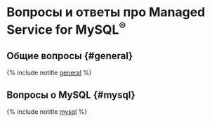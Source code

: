 # Вопросы и ответы про Managed Service for MySQL<sup>®</sup>

## Общие вопросы {#general}

{% include notitle [general](general.md) %}

## Вопросы о MySQL {#mysql}

{% include notitle [mysql](mysql.md) %}

